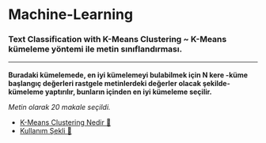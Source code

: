 # Machine-Learning 
### Text Classification with K-Means Clustering ~ K-Means kümeleme yöntemi ile metin sınıflandırması. <hr>
**Buradaki kümelemede, en iyi kümelemeyi bulabilmek için N kere -küme başlangıç değerleri rastgele metinlerdeki değerler olacak şekilde- kümeleme yaptırılır, bunların içinden en iyi kümeleme seçilir.** <br>

*Metin olarak 20 makale seçildi.*
   - [K-Means Clustering Nedir 🔗](https://en.wikipedia.org/wiki/K-means_clustering) <br> 
   - [Kullanım Şekli 🔗](https://www.experfy.com/blog/k-means-clustering-in-text-data/)
